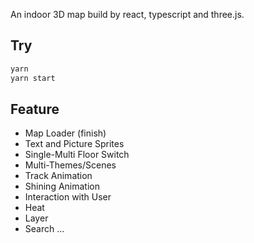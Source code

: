 An indoor 3D map build by react, typescript and three.js.

## Try

```sh
yarn
yarn start
```

## Feature
- Map Loader (finish)
- Text and Picture Sprites
- Single-Multi Floor Switch
- Multi-Themes/Scenes
- Track Animation
- Shining Animation
- Interaction with User
- Heat
- Layer
- Search
...
